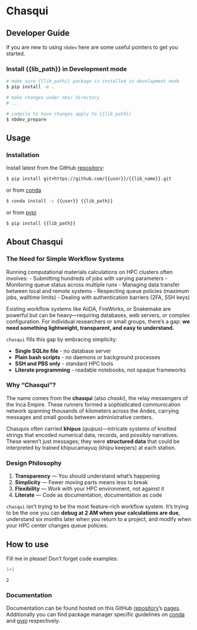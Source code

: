# Chasqui


<!-- WARNING: THIS FILE WAS AUTOGENERATED! DO NOT EDIT! -->

## Developer Guide

If you are new to using `nbdev` here are some useful pointers to get you
started.

### Install {{lib_path}} in Development mode

``` sh
# make sure {{lib_path}} package is installed in development mode
$ pip install -e .

# make changes under nbs/ directory
# ...

# compile to have changes apply to {{lib_path}}
$ nbdev_prepare
```

## Usage

### Installation

Install latest from the GitHub
[repository](https://github.com/GarciaJC/chasqui):

``` sh
$ pip install git+https://github.com/{{user}}/{{lib_name}}.git
```

or from
[conda](https://anaconda.org/%7B%7Buser%7D%7D/%7B%7Blib_name%7D%7D)

``` sh
$ conda install -c {{user}} {{lib_path}}
```

or from [pypi](https://pypi.org/project/%7B%7Blib_name%7D%7D/)

``` sh
$ pip install {{lib_path}}
```

## About Chasqui

### The Need for Simple Workflow Systems

Running computational materials calculations on HPC clusters often
involves: - Submitting hundreds of jobs with varying parameters -
Monitoring queue status across multiple runs - Managing data transfer
between local and remote systems - Respecting queue policies (maximum
jobs, walltime limits) - Dealing with authentication barriers (2FA, SSH
keys)

Existing workflow systems like AiiDA, FireWorks, or Snakemake are
powerful but can be heavy—requiring databases, web servers, or complex
configuration. For individual researchers or small groups, there’s a
gap: **we need something lightweight, transparent, and easy to
understand.**

`chasqui` fills this gap by embracing simplicity:

- **Single SQLite file** - no database server
- **Plain bash scripts** - no daemons or background processes
- **SSH and PBS only** - standard HPC tools
- **Literate programming** - readable notebooks, not opaque frameworks

### Why “Chasqui”?

The name comes from the **chasqui** (also *chaski*), the relay
messengers of the Inca Empire. These runners formed a sophisticated
communication network spanning thousands of kilometers across the Andes,
carrying messages and small goods between administrative centers.

Chasquis often carried **khipus** (*quipus*)—intricate systems of
knotted strings that encoded numerical data, records, and possibly
narratives. These weren’t just messages; they were **structured data**
that could be interpreted by trained khipucamayuq (khipu keepers) at
each station.

### Design Philosophy

1.  **Transparency** — You should understand what’s happening  
2.  **Simplicity** — Fewer moving parts means less to break  
3.  **Flexibility** — Work with your HPC environment, not against it  
4.  **Literate** — Code as documentation, documentation as code

`chasqui` isn’t trying to be the most feature-rich workflow system. It’s
trying to be the one you can **debug at 2 AM when your calculations are
due**, understand six months later when you return to a project, and
modify when your HPC center changes queue policies.

## How to use

Fill me in please! Don’t forget code examples:

``` python
1+1
```

    2

### Documentation

Documentation can be found hosted on this GitHub
[repository](https://github.com/GarciaJC/chasqui)’s
[pages](https://garciajc.github.io/chasqui/). Additionally you can find
package manager specific guidelines on
[conda](https://anaconda.org/%7B%7Buser%7D%7D/%7B%7Blib_name%7D%7D) and
[pypi](https://pypi.org/project/%7B%7Blib_name%7D%7D/) respectively.

